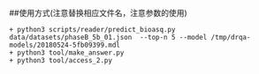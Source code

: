 ##使用方式(注意替换相应文件名，注意参数的使用)
```
+ python3 scripts/reader/predict_bioasq.py data/datasets/phaseB_5b_01.json  --top-n 5 --model /tmp/drqa-models/20180524-5fb09399.mdl
+ python3 tool/make_answer.py
+ python3 tool/access_2.py
```
